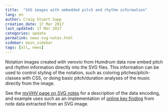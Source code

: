 ```yaml
---
title:  "SVG images with embedded pitch and rhythm information"
lang: en
author: Craig Stuart Sapp
creation_date: 17 Mar 2017
last_updated: 17 Mar 2017
categories: update
permalink: news-svg-notes.html
sidebar: main_sidebar
tags: [all, news]
---
```


Notation images created with verovio from Humdrum data now
embed pitch and rhythm information directly into the SVG files.
This information can be used to control styling of the notation, such as
coloring pitches/pitch-classes with CSS, or doing basic pitch/duration
analyses of the music directly from the image.

See the [myVHV page on SVG notes](/myvhv/svg_notes) for a description
of the data encoding, and example uses such as an implementation of
[online key finding](/myvhv/svg_notes/#key-analysis-directly-from-svg-images)
from note data extracted from an SVG image.



